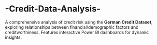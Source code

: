 # -Credit-Data-Analysis-
A comprehensive analysis of credit risk using the **German Credit Dataset**, exploring relationships between financial/demographic factors and creditworthiness. Features interactive Power BI dashboards for dynamic insights.
